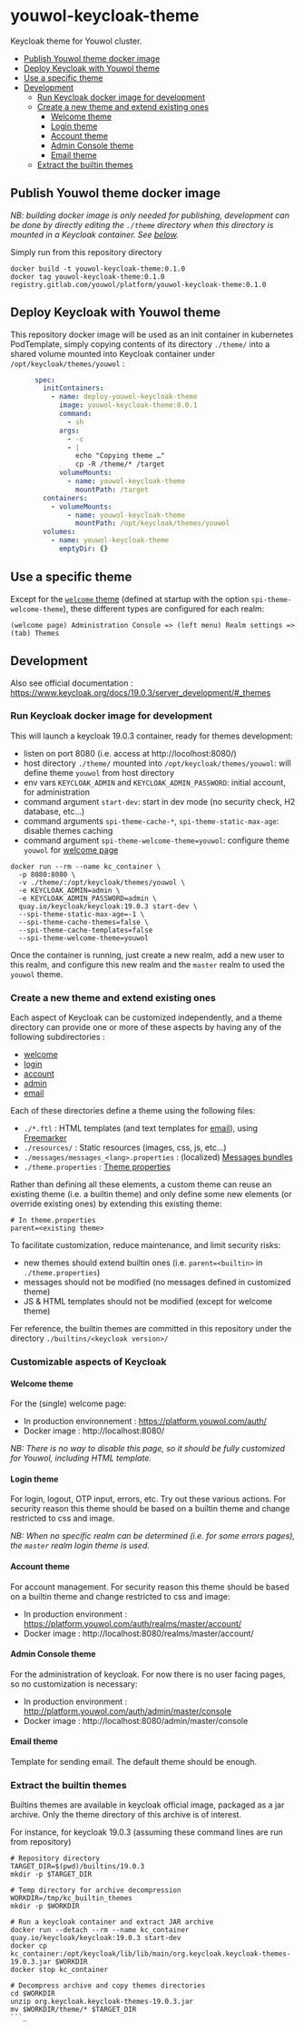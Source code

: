 # youwol-keycloak-theme

Keycloak theme for Youwol cluster.

- [Publish Youwol theme docker image](#publish-youwol-theme-docker-image)
- [Deploy Keycloak with Youwol theme](#deploy-keycloak-with-youwol-theme)
- [Use a specific theme](#use-a-specific-theme)
- [Development](#development)
    * [Run Keycloak docker image for development](#run-keycloak-docker-image-for-development)
    * [Create a new theme and extend existing ones](#create-a-new-theme-and-extend-existing-ones)
        + [Welcome theme](#welcome-theme)
        + [Login theme](#login-theme)
        + [Account theme](#account-theme)
        + [Admin Console theme](#admin-console-theme)
        + [Email theme](#email-theme)
    * [Extract the builtin themes](#extract-the-builtin-themes)

## Publish Youwol theme docker image

*NB: building docker image is only needed for publishing, development can be done by directly editing the `./theme`
directory when this directory is mounted in a Keycloak container. See [below](#run-keycloak-docker-image-for-development).*

Simply run from this repository directory
```shell
docker build -t youwol-keycloak-theme:0.1.0
docker tag youwol-keycloak-theme:0.1.0 registry.gitlab.com/youwol/platform/youwol-keycloak-theme:0.1.0
```


## Deploy Keycloak with Youwol theme

This repository docker image will be used as an init container in kubernetes PodTemplate,
simply copying contents of its directory `./theme/` into a shared volume mounted into Keycloak container under 
`/opt/keycloak/themes/youwol` :
```yaml
      spec:
        initContainers:
          - name: deploy-youwol-keycloak-theme
            image: youwol-keycloak-theme:0.0.1
            command:
              - sh
            args:
              - -c
              - |
                echo "Copying theme …"
                cp -R /theme/* /target
            volumeMounts:
              - name: youwol-keycloak-theme
                mountPath: /target
        containers:
          - volumeMounts:
              - name: youwol-keycloak-theme
                mountPath: /opt/keycloak/themes/youwol
        volumes:
          - name: youwol-keycloak-theme
            emptyDir: {}
```


## Use a specific theme


Except for the [`welcome` theme](#welcome-theme) (defined at startup with the option `spi-theme-welcome-theme`),
these different types are configured for each realm:

`(welcome page) Administration Console => (left menu) Realm settings => (tab) Themes`



## Development

Also see official documentation : https://www.keycloak.org/docs/19.0.3/server_development/#_themes

### Run Keycloak docker image for development

This will launch a keycloak 19.0.3 container, ready for themes development:
* listen on port 8080 (i.e. access at http://locolhost:8080/)
* host directory `./theme/` mounted into `/opt/keycloak/themes/youwol`: will define theme `youwol` from host directory
* env vars `KEYCLOAK_ADMIN` and `KEYCLOAK_ADMIN_PASSWORD`: initial account, for administration
* command argument `start-dev`: start in dev mode (no security check, H2 database, etc…)
* command arguments `spi-theme-cache-*`, `spi-theme-static-max-age`: disable themes caching
* command argument `spi-theme-welcome-theme=youwol`: configure theme `youwol` for [welcome page](#welcome-theme)

```shell
docker run --rm --name kc_container \
  -p 8080:8080 \
  -v ./theme/:/opt/keycloak/themes/youwol \
  -e KEYCLOAK_ADMIN=admin \
  -e KEYCLOAK_ADMIN_PASSWORD=admin \
  quay.io/keycloak/keycloak:19.0.3 start-dev \
  --spi-theme-static-max-age=-1 \
  --spi-theme-cache-themes=false \
  --spi-theme-cache-templates=false
  --spi-theme-welcome-theme=youwol
```

Once the container is running, just create a new realm, add a new user to this realm, and configure
this new realm and the `master` realm to used the `youwol` theme.

### Create a new theme and extend existing ones

Each aspect of Keycloak can be customized independently, and a theme directory can provide one or more of these
aspects by having any of the following subdirectories :
- [welcome](#welcome-theme)
- [login](#login-theme)
- [account](#account-theme)
- [admin](#admin-console-theme)
- [email](#email-theme)

Each of these directories define a theme using the following files:
* `./*.ftl` : HTML templates (and text templates for [email](#email-theme)), using [Freemarker](https://freemarker.apache.org)
* `./resources/` : Static resources (images, css, js, etc…)
* `./messages/messages_<lang>.properties` : (localized) [Messages bundles](https://www.keycloak.org/docs/19.0.3/server_development/#messages)
* `./theme.properties` : [Theme properties](https://www.keycloak.org/docs/19.0.3/server_development/#theme-properties)

Rather than defining all these elements, a custom theme can reuse an existing theme (i.e. a builtin theme) and only 
define some new elements (or override existing ones) by extending this existing theme:
```properties
# In theme.properties
parent=<existing theme>
```

To facilitate customization, reduce maintenance, and limit security risks:
* new themes should extend builtin ones (i.e. `parent=<builtin>` in `./theme.properties`)
* messages should not be modified (no messages defined in customized theme)
* JS & HTML templates should not be modified (except for welcome theme)

Fer reference, the builtin themes are committed in this repository under the directory `./builtins/<keycloak version>/`


### Customizable aspects of Keycloak

#### Welcome theme

For the (single) welcome page:
* In production environnement : https://platform.youwol.com/auth/
* Docker image : http://localhost:8080/

*NB: There is no way to disable this page, so it should be fully customized for Youwol, including HTML template.*

#### Login theme

For login, logout, OTP input, errors, etc. Try out these various actions.
For security reason this theme should be based on a builtin theme and change restricted to css and image.

*NB: When no specific realm can be determined (i.e. for some errors pages), the `master` realm login theme is used.*

#### Account theme

For account management. For security reason this theme should be based on a builtin theme and change restricted to 
css and image:
* In production environment : https://platform.youwol.com/auth/realms/master/account/
* Docker image : http://localhost:8080/realms/master/account/


#### Admin Console theme

For the administration of keycloak. For now there is no user facing pages, so no customization is necessary:
* In production environment : http://platform.youwol.com/auth/admin/master/console
* Docker image : http://localhost:8080/admin/master/console

#### Email theme

Template for sending email. The default theme should be enough.


### Extract the builtin themes

Builtins themes are available in keycloak official image, packaged as a jar archive. Only the theme directory of 
this archive is of interest.

For instance, for keycloak 19.0.3 (assuming these command lines are run from repository)

```shell
# Repository directory
TARGET_DIR=$(pwd)/builtins/19.0.3
mkdir -p $TARGET_DIR

# Temp directory for archive decompression
WORKDIR=/tmp/kc_builtin_themes
mkdir -p $WORKDIR

# Run a keycloak container and extract JAR archive
docker run --detach --rm --name kc_container quay.io/keycloak/keycloak:19.0.3 start-dev
docker cp kc_container:/opt/keycloak/lib/lib/main/org.keycloak.keycloak-themes-19.0.3.jar $WORKDIR
docker stop kc_container

# Decompress archive and copy themes directories
cd $WORKDIR
unzip org.keycloak.keycloak-themes-19.0.3.jar
mv $WORKDIR/theme/* $TARGET_DIR
```_
